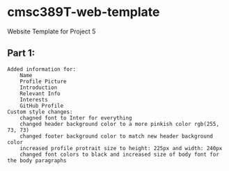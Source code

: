 # cmsc389T-web-template

Website Template for Project 5
## Part 1:
    Added information for:
        Name
        Profile Picture
        Introduction
        Relevant Info
        Interests
        GitHub Profile
    Custom style changes:
        chagned font to Inter for everything
        changed header background color to a more pinkish color rgb(255, 73, 73)
        changed footer background color to match new header background color
        increased profile protrait size to height: 225px and width: 240px
        changed font colors to black and increased size of body font for the body paragraphs

